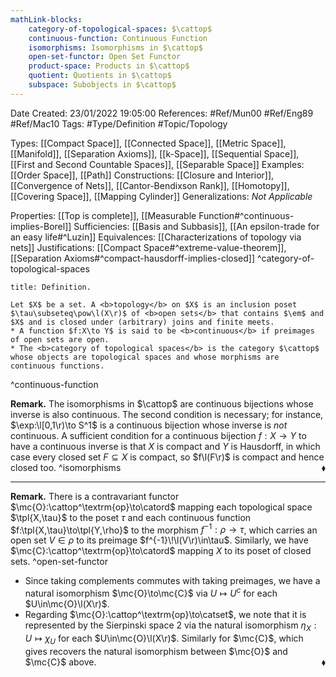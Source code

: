 ```yaml
---
mathLink-blocks:
    category-of-topological-spaces: $\cattop$
    continuous-function: Continuous Function
    isomorphisms: Isomorphisms in $\cattop$
    open-set-functor: Open Set Functor
    product-space: Products in $\cattop$
    quotient: Quotients in $\cattop$
    subspace: Subobjects in $\cattop$
---
```


<div class="topSpace"></div>

Date Created: 23/01/2022 19:05:00
References: #Ref/Mun00 #Ref/Eng89 #Ref/Mac10
Tags: #Type/Definition #Topic/Topology

Types: [[Compact Space]], [[Connected Space]], [[Metric Space]], [[Manifold]], [[Separation Axioms]], [[k-Space]], [[Sequential Space]], [[First and Second Countable Spaces]], [[Separable Space]]
Examples: [[Order Space]], [[Path]]
Constructions: [[Closure and Interior]], [[Convergence of Nets]], [[Cantor-Bendixson Rank]], [[Homotopy]], [[Covering Space]], [[Mapping Cylinder]]
Generalizations: <i>Not Applicable</i>

Properties: [[Top is complete]], [[Measurable Function#^continuous-implies-Borel]]
Sufficiencies: [[Basis and Subbasis]], [[An epsilon-trade for an easy life#^Luzin]]
Equivalences: [[Characterizations of topology via nets]]
Justifications: [[Compact Space#^extreme-value-theorem]], [[Separation Axioms#^compact-hausdorff-implies-closed]]
^category-of-topological-spaces

``` ad-Definition
title: Definition.

Let $X$ be a set. A <b>topology</b> on $X$ is an inclusion poset $\tau\subseteq\pow\l(X\r)$ of <b>open sets</b> that contains $\em$ and $X$ and is closed under (arbitrary) joins and finite meets.
* A function $f:X\to Y$ is said to be <b>continuous</b> if preimages of open sets are open.
* The <b>category of topological spaces</b> is the category $\cattop$ whose objects are topological spaces and whose morphisms are continuous functions.

```
^continuous-function

<b>Remark.</b> The isomorphisms in $\cattop$ are continuous bijections whose inverse is also continuous. The second condition is necessary; for instance, $\exp:\l[0,1\r)\to S^1$ is a continuous bijection whose inverse is <i>not</i> continuous. A sufficient condition for a continuous bijection $f:X\to Y$ to have a continuous inverse is that $X$ is compact and $Y$ is Hausdorff, in which case every closed set $F\subseteq X$ is compact, so $f\l(F\r)$ is compact and hence closed too.<span style="float:right;">$\blacklozenge$</span> ^isomorphisms

---

<b>Remark.</b> There is a contravariant functor $\mc{O}:\cattop^\textrm{op}\to\catord$ mapping each topological space $\tpl{X,\tau}$ to the poset $\tau$ and each continuous function $f:\tpl{X,\tau}\to\tpl{Y,\rho}$ to the morphism $f^{-1}:\rho\to\tau$, which carries an open set $V\in\rho$ to its preimage $f^{-1}\!\l(V\r)\in\tau$. Similarly, we have $\mc{C}:\cattop^\textrm{op}\to\catord$ mapping $X$ to its poset of closed sets. ^open-set-functor
* Since taking complements commutes with taking preimages, we have a natural isomorphism $\mc{O}\to\mc{C}$ via $U\mapsto U^c$ for each $U\in\mc{O}\l(X\r)$.
* Regarding $\mc{O}:\cattop^\textrm{op}\to\catset$, we note that it is represented by the Sierpinski space $2$ via the natural isomorphism $\eta_X:U\mapsto\chi_U$ for each $U\in\mc{O}\l(X\r)$. Similarly for $\mc{C}$, which gives recovers the natural isomorphism between $\mc{O}$ and $\mc{C}$ above.<span style="float:right;">$\blacklozenge$</span>
